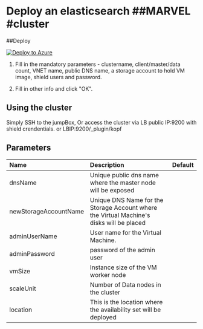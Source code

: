 # Deploy an elasticsearch ##MARVEL #cluster


##Deploy

<a href="https://portal.azure.com/#create/Microsoft.Template/uri/https%3A%2F%2Fraw.githubusercontent.com%2Fwebtoed%2FARM-Templates%2Fmaster%2Fmarvel%2Fazuredeploy.json" target="_blank">
   <img alt="Deploy to Azure" src="http://azuredeploy.net/deploybutton.png"/>
</a>

1. Fill in the mandatory parameters - clustername, client/master/data count, VNET name, public DNS name, a storage account to hold VM image, shield users and password.

2. Fill in other info and click "OK".

## Using the cluster

Simply SSH to the jumpBox, Or access the cluster via LB public IP:9200 with shield crendentials. 
or LBIP:9200/_plugin/kopf

## Parameters

| Name   | Description    |  Default
|:--- |:---|:---|
| dnsName | Unique public dns name where the master node will be exposed | |
| newStorageAccountName | Unique DNS Name for the Storage Account where the Virtual Machine's disks will be placed ||
| adminUserName | User name for the Virtual Machine. ||
| adminPassword | password of the admin user ||
| vmSize | Instance size of the VM worker node ||
| scaleUnit | Number of Data nodes in the cluster ||
| location | This is the location where the availability set will be deployed ||